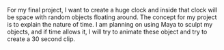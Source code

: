 For my final project, I want to create a huge clock and inside that clock will be space with random objects floating around. The concept for my project is to explain the nature of time. I am planning on using Maya to sculpt my objects, and if time allows it, I will try to animate these object and try to create a 30 second clip. 


